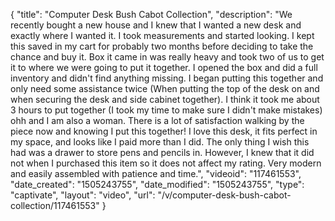 {
    "title": "Computer Desk Bush Cabot Collection",
    "description": "We recently bought a new house and I knew that I wanted a new desk and exactly where I wanted it. I took measurements and started looking. I kept this saved in my cart for probably two months before deciding to take the chance and buy it. Box it came in was really heavy and took two of us to get it to where we were going to put it together. I opened the box and did a full inventory and didn't find anything missing. I began putting this together and only need some assistance twice (When putting the top of the desk on and when securing the desk and side cabinet together). I think it took me about 3 hours to put together (I took my time to make sure I didn't make mistakes) ohh and I am also a woman. There is a lot of satisfaction walking by the piece now and knowing I put this together! I love this desk, it fits perfect in my space, and looks like I paid more than I did. The only thing I wish this had was a drawer to store pens and pencils in. However, I knew that it did not when I purchased this item so it does not affect my rating. Very modern and easily assembled with patience and time.",
    "videoid": "117461553",
    "date_created": "1505243755",
    "date_modified": "1505243755",
    "type": "captivate",
    "layout": "video",
    "url": "\/v\/computer-desk-bush-cabot-collection\/117461553"
}